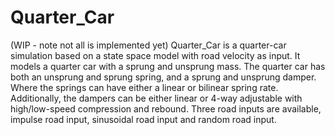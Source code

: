 # Quarter_Car


(WIP - note not all is implemented yet)
Quarter_Car is a quarter-car simulation based on a state space model with road velocity as input. It models a quarter car with a sprung and unsprung mass. The quarter car has both an unsprung and sprung spring, and a sprung and unsprung damper. Where the springs can have either a linear or bilinear spring rate. Additionally, the dampers can be either linear or 4-way adjustable with high/low-speed compression and rebound. Three road inputs are available, impulse road input, sinusoidal road input and random road input.
